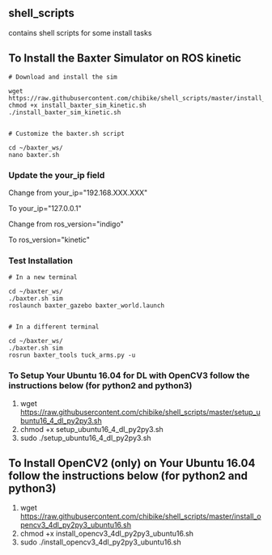 ## shell_scripts
contains shell scripts for some install tasks

## To Install the Baxter Simulator on ROS kinetic

```
# Download and install the sim

wget https://raw.githubusercontent.com/chibike/shell_scripts/master/install_baxter_sim_kinetic.sh
chmod +x install_baxter_sim_kinetic.sh
./install_baxter_sim_kinetic.sh


# Customize the baxter.sh script

cd ~/baxter_ws/
nano baxter.sh
```

### Update the your_ip field

Change from
your_ip="192.168.XXX.XXX"

To
your_ip="127.0.0.1"



Change from
ros_version="indigo"

To
ros_version="kinetic"

### Test Installation

```
# In a new terminal

cd ~/baxter_ws/
./baxter.sh sim
roslaunch baxter_gazebo baxter_world.launch


# In a different terminal

cd ~/baxter_ws/
./baxter.sh sim
rosrun baxter_tools tuck_arms.py -u
```

### To Setup Your Ubuntu 16.04 for DL with OpenCV3 follow the instructions below (for python2 and python3)
1. wget https://raw.githubusercontent.com/chibike/shell_scripts/master/setup_ubuntu16_4_dl_py2py3.sh
2. chmod +x setup_ubuntu16_4_dl_py2py3.sh
3. sudo ./setup_ubuntu16_4_dl_py2py3.sh

## To Install OpenCV2 (only) on Your Ubuntu 16.04 follow the instructions below (for python2 and python3)
1. wget https://raw.githubusercontent.com/chibike/shell_scripts/master/install_opencv3_4dl_py2py3_ubuntu16.sh
2. chmod +x install_opencv3_4dl_py2py3_ubuntu16.sh
3. sudo ./install_opencv3_4dl_py2py3_ubuntu16.sh
